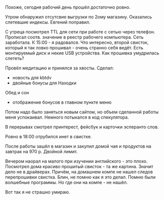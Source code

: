 Похоже, сегодня рабочий день прошёл достаточно ровно.

Утром обнаружил отсутсвие выгрузки по 2ому магазину. Оказались слетевшие индексы. Евгений поправил.

С утреца посмотрел TTL для сети при работе с сетью через телефон.
Прописал соотв. значение в реестр рабочего компьютера. Сеть заработала. К 15:00 - я радовался.
Что интересно, второй свисток, который я так ловко прошивал - очень странно себя ведёт. Есть монтируемый диск и некие USB устройства. Как прошивка умудрилась слететь?

Провёл медитацию и принялся за хвосты.
Сделал:
  * новость для kbtdv
  * двойные бонусы для Находки

Обед и сон

  * отображение бонусов в главном пункте меню

Потом надо было заняться новым сайтом, но объем сделанной работы меня успокаивал. Немного потыкался в код спекулятора.

В перерывах смотрел принтерест, фейсбук и карточки эсперанто слов.

Ровно в 18:00 отрубился инет в свистке.

После работы зашёл в магазин и закупил домой чая и продуктов на завтрак на 970 р. Двойной лимит.

Вечером наорал на малого при изучении английского - это плохо.
Посмотрел дома красиво прошитый свисток - та же картина. Значит дело не в драйверах. Причём, на домашнем компе не нашел следов перепрошивки свистка. Блин, не помню как я это делал. Помню были волшебные программы. Но где они на компе - не нашёл.

Вот так я не страшно умираю.